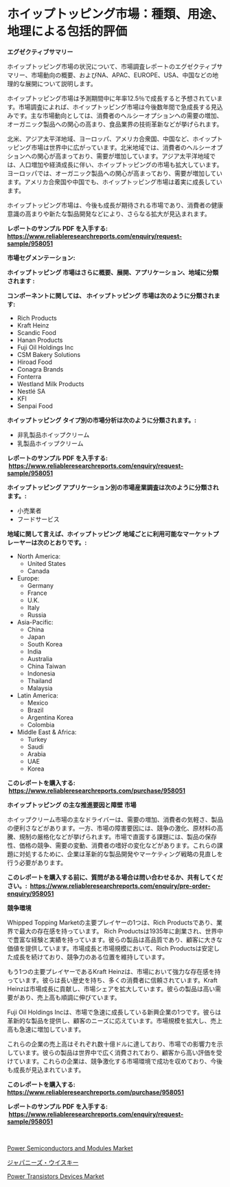 <p><h1>ホイップトッピング市場：種類、用途、地理による包括的評価</h1></p><p><strong>エグゼクティブサマリー</strong></p>
<p><p>ホイップトッピング市場の状況について、市場調査レポートのエグゼクティブサマリー、市場動向の概要、およびNA、APAC、EUROPE、USA、中国などの地理的な展開について説明します。</p><p>ホイップトッピング市場は予測期間中に年率12.5％で成長すると予想されています。市場調査によれば、ホイップトッピング市場は今後数年間で急成長する見込みです。主な市場動向としては、消費者のヘルシーオプションへの需要の増加、オーガニック製品への関心の高まり、食品業界の技術革新などが挙げられます。</p><p>北米、アジア太平洋地域、ヨーロッパ、アメリカ合衆国、中国など、ホイップトッピング市場は世界中に広がっています。北米地域では、消費者のヘルシーオプションへの関心が高まっており、需要が増加しています。アジア太平洋地域では、人口増加や経済成長に伴い、ホイップトッピングの市場も拡大しています。ヨーロッパでは、オーガニック製品への関心が高まっており、需要が増加しています。アメリカ合衆国や中国でも、ホイップトッピング市場は着実に成長しています。</p><p>ホイップトッピング市場は、今後も成長が期待される市場であり、消費者の健康意識の高まりや新たな製品開発などにより、さらなる拡大が見込まれます。</p></p>
<p><strong>レポートのサンプル PDF を入手する: <a href="https://www.reliableresearchreports.com/enquiry/request-sample/958051">https://www.reliableresearchreports.com/enquiry/request-sample/958051</a></strong></p>
<p><strong>市場セグメンテーション:</strong></p>
<p><strong> ホイップトッピング 市場はさらに概要、展開、アプリケーション、地域に分類されます :</strong></p>
<p><strong>コンポーネントに関しては、 ホイップトッピング 市場は次のように分類されます: &nbsp;</strong></p>
<p><ul><li>Rich Products</li><li>Kraft Heinz</li><li>Scandic Food</li><li>Hanan Products</li><li>Fuji Oil Holdings Inc</li><li>CSM Bakery Solutions</li><li>Hiroad Food</li><li>Conagra Brands</li><li>Fonterra</li><li>Westland Milk Products</li><li>Nestlé SA</li><li>KFI</li><li>Senpai Food</li></ul></p>
<p><strong> ホイップトッピング タイプ別の市場分析は次のように分類されます。:</strong></p>
<p><ul><li>非乳製品ホイップクリーム</li><li>乳製品ホイップクリーム</li></ul></p>
<p><strong>レポートのサンプル PDF を入手する: &nbsp;<a href="https://www.reliableresearchreports.com/enquiry/request-sample/958051">https://www.reliableresearchreports.com/enquiry/request-sample/958051</a></strong></p>
<p><strong> ホイップトッピング アプリケーション別の市場産業調査は次のように分類されます。:</strong></p>
<p><ul><li>小売業者</li><li>フードサービス</li></ul></p>
<p><strong>地域に関して言えば、ホイップトッピング 地域ごとに利用可能なマーケットプレーヤーは次のとおりです。:</strong></p>
<p><ul>
    <li>
        North America:
        <ul>
            <li>United States</li>
            <li>Canada</li>
        </ul>
    </li>
    <li>
        Europe:
        <ul>
            <li>Germany</li>
            <li>France</li>
            <li>U.K.</li>
            <li>Italy</li>
            <li>Russia</li>
        </ul>
    </li>
    <li>
        Asia-Pacific:
        <ul>
            <li>China</li>
            <li>Japan</li>
            <li>South Korea</li>
            <li>India</li>
            <li>Australia</li>
            <li>China Taiwan</li>
            <li>Indonesia</li>
            <li>Thailand</li>
            <li>Malaysia</li>
        </ul>
    </li>
    <li>
        Latin America:
        <ul>
            <li>Mexico</li>
            <li>Brazil</li>
            <li>Argentina Korea</li>
            <li>Colombia</li>
        </ul>
    </li>
    <li>
        Middle East & Africa:
        <ul>
            <li>Turkey</li>
            <li>Saudi</li>
            <li>Arabia</li>
            <li>UAE</li>
            <li>Korea</li>
        </ul>
    </li>
    </ul></p>
<p><strong>このレポートを購入する: &nbsp;<a href="https://www.reliableresearchreports.com/purchase/958051">https://www.reliableresearchreports.com/purchase/958051</a></strong></p>
<p><strong>ホイップトッピング の主な推進要因と障壁 市場</strong></p>
<p><p>ホイップクリーム市場の主なドライバーは、需要の増加、消費者の気軽さ、製品の便利さなどがあります。一方、市場の障害要因には、競争の激化、原材料の高騰、規制の厳格化などが挙げられます。市場で直面する課題には、製品の保存性、価格の競争、需要の変動、消費者の嗜好の変化などがあります。これらの課題に対処するために、企業は革新的な製品開発やマーケティング戦略の見直しを行う必要があります。</p></p>
<p><strong>このレポートを購入する前に、質問がある場合は問い合わせるか、共有してください。:&nbsp; <a href="https://www.reliableresearchreports.com/enquiry/pre-order-enquiry/958051">https://www.reliableresearchreports.com/enquiry/pre-order-enquiry/958051</a></strong></p>
<p><strong>競争環境</strong></p>
<p><p>Whipped Topping Marketの主要プレイヤーの1つは、Rich Productsであり、業界で最大の存在感を持っています。 Rich Productsは1935年に創業され、世界中で豊富な経験と実績を持っています。彼らの製品は高品質であり、顧客に大きな価値を提供しています。市場成長と市場規模において、Rich Productsは安定した成長を続けており、競争力のある位置を維持しています。</p><p>もう1つの主要プレイヤーであるKraft Heinzは、市場において強力な存在感を持っています。彼らは長い歴史を持ち、多くの消費者に信頼されています。Kraft Heinzは市場成長に貢献し、市場シェアを拡大しています。彼らの製品は高い需要があり、売上高も順調に伸びています。</p><p>Fuji Oil Holdings Incは、市場で急速に成長している新興企業の1つです。彼らは革新的な製品を提供し、顧客のニーズに応えています。市場規模を拡大し、売上高も急速に増加しています。</p><p>これらの企業の売上高はそれぞれ数十億ドルに達しており、市場での影響力を示しています。彼らの製品は世界中で広く消費されており、顧客から高い評価を受けています。これらの企業は、競争激化する市場環境で成功を収めており、今後も成長が見込まれています。</p></p>
<p><strong>このレポートを購入する: &nbsp; <a href="https://www.reliableresearchreports.com/purchase/958051">https://www.reliableresearchreports.com/purchase/958051</a></strong></p>
<p><strong>レポートのサンプル PDF を入手する: &nbsp;<a href="https://www.reliableresearchreports.com/enquiry/request-sample/958051">https://www.reliableresearchreports.com/enquiry/request-sample/958051</a></strong><strong></strong></p>
<p>&nbsp;</p>
<p><p><a href="https://github.com/kosella/Market-Research-Report-List-2/blob/main/power-semiconductors-and-modules-market.md">Power Semiconductors and Modules Market</a></p><p><a href="https://medium.com/@nicolaseller56452023/%E6%97%A5%E6%9C%AC%E3%81%AE%E3%82%A6%E3%82%A4%E3%82%B9%E3%82%AD%E3%83%BC%E3%83%9E%E3%83%BC%E3%82%B1%E3%83%83%E3%83%88%E8%AA%BF%E6%9F%BB%E3%83%AC%E3%83%9D%E3%83%BC%E3%83%88-%E3%81%9D%E3%81%AE%E6%AD%B4%E5%8F%B2%E3%81%A82031%E5%B9%B4%E3%81%BE%E3%81%A7%E3%81%AE%E4%BA%88%E6%B8%AC-ff88867d7683">ジャパニーズ・ウイスキー</a></p><p><a href="https://github.com/nathandecarvalho/Market-Research-Report-List-2/blob/main/power-transistors-devices-market.md">Power Transistors Devices Market</a></p></p>